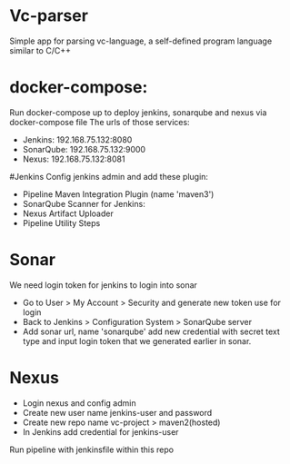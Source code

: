 # Vc-parser
Simple app for parsing vc-language, a self-defined program language similar to C/C++

# docker-compose:
Run docker-compose up to deploy jenkins, sonarqube and nexus via docker-compose file
The urls of those services:
- Jenkins: 192.168.75.132:8080
- SonarQube: 192.168.75.132:9000
- Nexus: 192.168.75.132:8081

#Jenkins
Config jenkins admin and add these plugin:
	
- Pipeline Maven Integration Plugin (name 'maven3')
- SonarQube Scanner for Jenkins: 
- Nexus Artifact Uploader
- Pipeline Utility Steps

# Sonar
We need login token for jenkins to login into sonar
- Go to User > My Account > Security and generate new token use for login 
- Back to Jenkins > Configuration System > SonarQube server
- Add sonar url, name 'sonarqube' add new credential with secret text type and input login token that we generated earlier in sonar.

# Nexus
- Login nexus and config admin
- Create new user name jenkins-user and password
- Create new repo name vc-project > maven2(hosted)
- In Jenkins add credential for jenkins-user

Run pipeline with jenkinsfile within this repo
